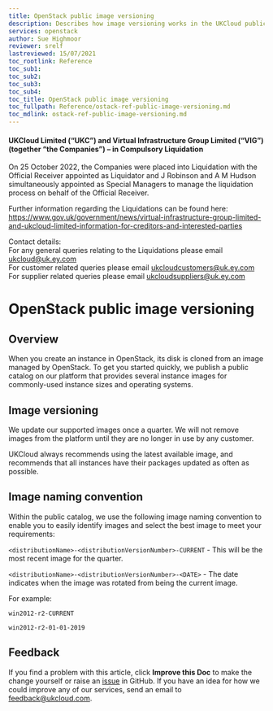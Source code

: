 ```yaml
---
title: OpenStack public image versioning
description: Describes how image versioning works in the UKCloud public catalog for UKCloud for OpenStack
services: openstack
author: Sue Highmoor
reviewer: srelf
lastreviewed: 15/07/2021
toc_rootlink: Reference
toc_sub1:
toc_sub2:
toc_sub3:
toc_sub4:
toc_title: OpenStack public image versioning
toc_fullpath: Reference/ostack-ref-public-image-versioning.md
toc_mdlink: ostack-ref-public-image-versioning.md
---
```


#### UKCloud Limited (“UKC”) and Virtual Infrastructure Group Limited (“VIG”) (together “the Companies”) – in Compulsory Liquidation

On 25 October 2022, the Companies were placed into Liquidation with the Official Receiver appointed as Liquidator and J Robinson and A M Hudson simultaneously appointed as Special Managers to manage the liquidation process on behalf of the Official Receiver.

Further information regarding the Liquidations can be found here: <https://www.gov.uk/government/news/virtual-infrastructure-group-limited-and-ukcloud-limited-information-for-creditors-and-interested-parties>

Contact details:<br>
For any general queries relating to the Liquidations please email <ukcloud@uk.ey.com><br>
For customer related queries please email <ukcloudcustomers@uk.ey.com><br>
For supplier related queries please email <ukcloudsuppliers@uk.ey.com>

# OpenStack public image versioning

## Overview

When you create an instance in OpenStack, its disk is cloned from an image managed by OpenStack. To get you started quickly, we publish a public catalog on our platform that provides several instance images for commonly-used instance sizes and operating systems.

## Image versioning

We update our supported images once a quarter. We will not remove images from the platform until they are no longer in use by any customer.

UKCloud always recommends using the latest available image, and recommends that all instances have their packages updated as often as possible.

## Image naming convention

Within the public catalog, we use the following image naming convention to enable you to easily identify images and select the best image to meet your requirements:

`<distributionName>-<distributionVersionNumber>-CURRENT` - This will be the most recent image for the quarter.

`<distributionName>-<distributionVersionNumber>-<DATE>` - The date indicates when the image was rotated from being the current image.

For example:

`win2012-r2-CURRENT`

`win2012-r2-01-01-2019`

## Feedback

If you find a problem with this article, click **Improve this Doc** to make the change yourself or raise an [issue](https://github.com/UKCloud/documentation/issues) in GitHub. If you have an idea for how we could improve any of our services, send an email to <feedback@ukcloud.com>.
